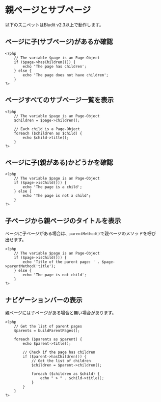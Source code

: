 # 親ページとサブページ
<!-- position: 7 -->

<div class="note">
以下のスニペットはBludit v2.3以上で動作します。
</div>

## ページに子(サブページ)があるか確認

```
<?php
	// The variable $page is an Page-Object
	if ($page->hasChildren())) {
		echo 'The page has children';
	} else {
		echo 'The page does not have children';
	}
?>
```

## ページすべてのサブページ一覧を表示

```
<?php
	// The variable $page is an Page-Object
	$children = $page->children();

	// Each child is a Page-Object
	foreach ($children as $child) {
		echo $child->title();
	}
?>
```

## ページに子(親がある)かどうかを確認

```
<?php
	// The variable $page is an Page-Object
	if ($page->isChild())) {
		echo 'The page is a child';
	} else {
		echo 'The page is not a child';
	}
?>
```

## 子ページから親ページのタイトルを表示
ページに子ページがある場合は、`parentMethod()`で親ページのメソッドを呼び出せます。

```
<?php
	// The variable $page is an Page-Object
	if ($page->isChild())) {
		echo 'Title of the parent page: ' . $page->parentMethod('title');
	} else {
		echo 'The page is not child';
	}
?>
```

## ナビゲーションバーの表示
親ページには子ページがある場合と無い場合があります。

```
<?php
	// Get the list of parent pages
	$parents = buildParentPages();

	foreach ($parents as $parent) {
		echo $parent->title();

		// Check if the page has children
		if ($parent->hasChildren()) {
			// Get the list of children
			$children = $parent->children();

			foreach ($children as $child) {
				echo " > " . $child->title();
			}
		}
	}
?>
```

